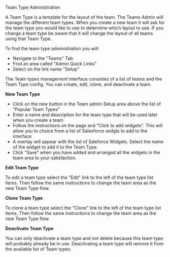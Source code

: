 Team Type Administration

A Team Type is a template for the layout of the team. The Teams Admin will manage the different team types. When you create a new team it will ask for the team type you would like to use to determine which layout to use. If you change a team type be aware that it will change the layout of all teams using that Team Type.

To find the team type administration you will:
  * Navigate to the "Teams" Tab
  * Find an area called "Admin Quick Links"
  * Select on the link name "Setup"

The Team types management interface consistes of a list of teams and the Team Type config. You can create, edit, clone, and deactivate a team.

**New Team Type**

  * Click on the new button in the Team admin Setup area above the list of "Popular Team Types"
  * Enter a name and description for the team type that will be used later when you create a team
  * Follow the instructions on the page and "Click to add widgets". This will allow you to choice from a list of Salesforce widgts to add to the interface
  * A overlay will appear with the list of Saleforce Widgets. Select the name of the widget to add it to the Team Type.
  * Click "Save" when you have added and arranged all the widgets in the team area to your satisfaction.

**Edit Team Type**

To edit a team type select the "Edit" link to the left of the team type list items. Then follow the same instructions to change the team area as the new Team Type flow.

**Clone Team Type**

To clone a team type select the "Clone" link to the left of the team type list items. Then follow the same instructions to change the team area as the new Team Type flow.

**Deactivate Team Type**

You can only deactivate a team type and not delete because this team type will probably already be in use. Deactivating a team type will remove it from the available list of Team types.
